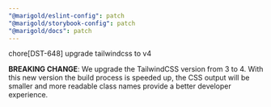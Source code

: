 ```yaml
---
"@marigold/eslint-config": patch
"@marigold/storybook-config": patch
"@marigold/docs": patch
---
```


chore[DST-648] upgrade tailwindcss to v4

**BREAKING CHANGE**: We upgrade the TailwindCSS version from 3 to 4.
With this new version the build process is speeded up, the CSS output will be smaller and more readable class names provide a better developer experience.
